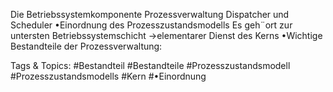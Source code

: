 Die Betriebssystemkomponente Prozessverwaltung
Dispatcher und Scheduler
•Einordnung des Prozesszustandsmodells
Es geh¨ort zur untersten Betriebssystemschicht →elementarer Dienst des Kerns
•Wichtige Bestandteile der Prozessverwaltung:

   Tags & Topics:
   #Bestandteil
   #Bestandteile
   #Prozesszustandsmodell
   #Prozesszustandsmodells
   #Kern
   #•Einordnung
